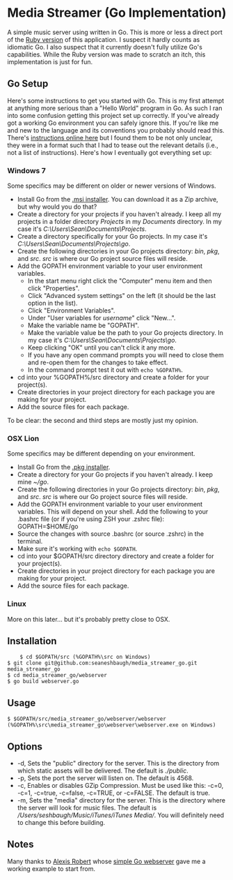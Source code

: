 # Media Streamer (Go Implementation)

A simple music server using written in Go. This is more or less a direct port of the [Ruby version](https://github.com/seaneshbaugh/media_streamer) of this application. I suspect it hardly counts as idiomatic Go. I also suspect that it currently doesn't fully utilize Go's capabilities. While the Ruby version was made to scratch an itch, this implementation is just for fun.

Go Setup
--------

Here's some instructions to get you started with Go. This is my first attempt at anything more serious than a "Hello World" program in Go. As such I ran into some confusion getting this project set up correctly. If you've already got a working Go environment you can safely ignore this. If you're like me and new to the language and its conventions you probably should read this. There's [instructions online here](http://golang.org/doc/code.html)  but I found them to be not only unclear, they were in a format such that I had to tease out the relevant details (i.e., not a list of instructions). Here's how I eventually got everything set up:

### Windows 7

Some specifics may be different on older or newer versions of Windows.

* Install Go from the [.msi installer](http://code.google.com/p/go/downloads/list?q=OpSys-Windows+Type%3DInstaller). You can download it as a Zip archive, but why would you do that?
* Create a directory for your projects if you haven't already. I keep all my projects in a folder directory *Projects* in my *Documents* directory. In my case it's *C:\Users\Sean\Documents\Projects*.
* Create a directory specifically for your Go projects. In my case it's *C:\Users\Sean\Documents\Projects\go*.
* Create the following directories in your Go projects directory: *bin*, *pkg*, and *src*. *src* is where our Go project source files will reside.
* Add the GOPATH environment variable to your user environment variables.
    * In the start menu right click the "Computer" menu item and then click "Properties".
    * Click "Advanced system settings" on the left (it should be the last option in the list).
    * Click "Environment Variables".
    * Under "User variables for *username*" click "New...".
    * Make the variable name be "GOPATH".
    * Make the variable value be the path to your Go projects directory. In my case it's *C:\Users\Sean\Documents\Projects\go*.
    * Keep clicking "OK" until you can't click it any more.
    * If you have any open command prompts you will need to close them and re-open them for the changes to take effect.
    * In the command prompt test it out with `echo %GOPATH%`.
* cd into your %GOPATH%/src directory and create a folder for your project(s).
* Create directories in your project directory for each package you are making for your project.
* Add the source files for each package.

To be clear: the second and third steps are mostly just my opinion.

### OSX Lion

Some specifics may be different depending on your environment.

* Install Go from the [.pkg installer](http://code.google.com/p/go/downloads/list?q=OpSys-Darwin).
* Create a directory for your Go projects if you haven't already. I keep mine *~/go*.
* Create the following directories in your Go projects directory: *bin*, *pkg*, and *src*. *src* is where our Go project source files will reside.
* Add the GOPATH environment variable to your user environment variables. This will depend on your shell. Add the following to your .bashrc file (or if you're using ZSH your .zshrc file): GOPATH=$HOME/go
* Source the changes with source .bashrc (or source .zshrc) in the terminal.
* Make sure it's working with `echo $GOPATH`.
* cd into your $GOPATH/src directory directory and create a folder for your project(s).
* Create directories in your project directory for each package you are making for your project.
* Add the source files for each package.

### Linux

More on this later... but it's probably pretty close to OSX.

Installation
------------

		$ cd $GOPATH/src (%GOPATH%\src on Windows)
    $ git clone git@github.com:seaneshbaugh/media_streamer_go.git media_streamer_go
    $ cd media_streamer_go/webserver
    $ go build webserver.go

Usage
-----

    $ $GOPATH/src/media_streamer_go/webserver/webserver (%GOPATH%\src\media_streamer_go\webserver\webserver.exe on Windows)

Options
-------

* -d, Sets the "public" directory for the server. This is the directory from which static assets will be delivered. The default is *./public*.
* -p, Sets the port the server will listen on. The default is 4568.
* -c, Enables or disables GZip Compression. Must be used like this: -c=0, -c=1, -c=true, -c=false, -c=TRUE, or -c=FALSE. The default is true.
* -m, Sets the "media" directory for the server. This is the directory where the server will look for music files. The default is */Users/seshbaugh/Music/iTunes/iTunes Media/*. You will definitely need to change this before building.

Notes
-----

Many thanks to [Alexis Robert](https://github.com/alexisrobert) whose [simple Go webserver](https://gist.github.com/982674) gave me a working example to start from.